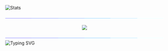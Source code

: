 <img style="height: 270; width: 100%;" alt="Stats"
  src="https://github-readme-stats.vercel.app/api?username=daniel-skliphosovsky&layout=compact&hide_border=true&theme=github_dark&show_icons=true&count_private=true&include_all_commits=true&custom_title=Stats\&rank_icon=github&hide_title=true">

<img src="./assets/separator.gif">

<p align="center">
  <img src="https://skillicons.dev/icons?i=cs,github,bash" height="70" style="vertical-align: middle;" />
</p>

<img src="./assets/separator.gif">

<img src="https://readme-typing-svg.herokuapp.com?font=Fira+Code&pause=900&color=00F7BF&width=530&height=40&lines=.NET+C%23;MAUI,+WPF;GITHUB;PHOTOSHOP,+ILLUSTRATOR;PREMIERE+PRO,+AFTER+EFFECTS" alt="Typing SVG" style="vertical-align: middle;">

